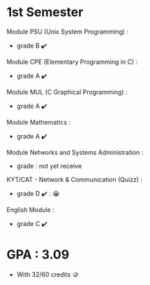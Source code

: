 # 1st Semester

Module PSU (Unix System Programming) :  
  - grade B :heavy_check_mark:  
  
Module CPE (Elementary Programming in C) :  
  - grade A :heavy_check_mark:  
  
Module MUL (C Graphical Programming) :  
  - grade A :heavy_check_mark:    
  
Module Mathematics :   
  - grade A :heavy_check_mark:  
  
Module Networks and Systems Administration :  
  - grade : not yet receive
  
KYT/CAT - Network & Communication (Quizz) :  
  - grade D :heavy_check_mark: : :sob:  
  
English Module :  
  - grade C :heavy_check_mark:  
  
# GPA : 3.09
  - With 32/60 credits :coin:
